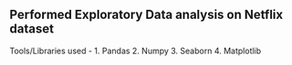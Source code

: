 ## Performed Exploratory Data analysis on Netflix dataset

Tools/Libraries used - 1. Pandas    2. Numpy    3. Seaborn    4. Matplotlib
